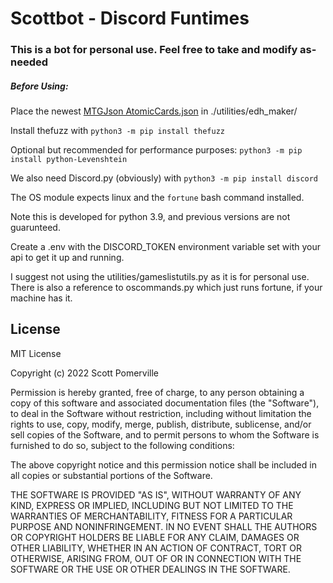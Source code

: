 # Scottbot - Discord Funtimes
### This is a bot for personal use. Feel free to take and modify as-needed
##### Before Using:
Place the newest [MTGJson AtomicCards.json](https://mtgjson.com/api/v5/AtomicCards.json) in ./utilities/edh\_maker/

Install thefuzz with `python3 -m pip install thefuzz`

Optional but recommended for performance purposes: `python3 -m pip install python-Levenshtein`

We also need Discord.py (obviously) with `python3 -m pip install discord`


The OS module expects linux and the `fortune` bash command installed.

Note this is developed for python 3.9, and previous versions are not guarunteed.

Create a .env with the DISCORD\_TOKEN environment variable set with your api to get it up and running.

I suggest not using the utilities/gameslistutils.py as it is for personal use. There is also a reference to oscommands.py which just runs fortune, if your machine has it.

## License

MIT License

Copyright (c) 2022 Scott Pomerville

Permission is hereby granted, free of charge, to any person obtaining a copy
of this software and associated documentation files (the "Software"), to deal
in the Software without restriction, including without limitation the rights
to use, copy, modify, merge, publish, distribute, sublicense, and/or sell
copies of the Software, and to permit persons to whom the Software is
furnished to do so, subject to the following conditions:

The above copyright notice and this permission notice shall be included in all
copies or substantial portions of the Software.

THE SOFTWARE IS PROVIDED "AS IS", WITHOUT WARRANTY OF ANY KIND, EXPRESS OR
IMPLIED, INCLUDING BUT NOT LIMITED TO THE WARRANTIES OF MERCHANTABILITY,
FITNESS FOR A PARTICULAR PURPOSE AND NONINFRINGEMENT. IN NO EVENT SHALL THE
AUTHORS OR COPYRIGHT HOLDERS BE LIABLE FOR ANY CLAIM, DAMAGES OR OTHER
LIABILITY, WHETHER IN AN ACTION OF CONTRACT, TORT OR OTHERWISE, ARISING FROM,
OUT OF OR IN CONNECTION WITH THE SOFTWARE OR THE USE OR OTHER DEALINGS IN THE
SOFTWARE.
